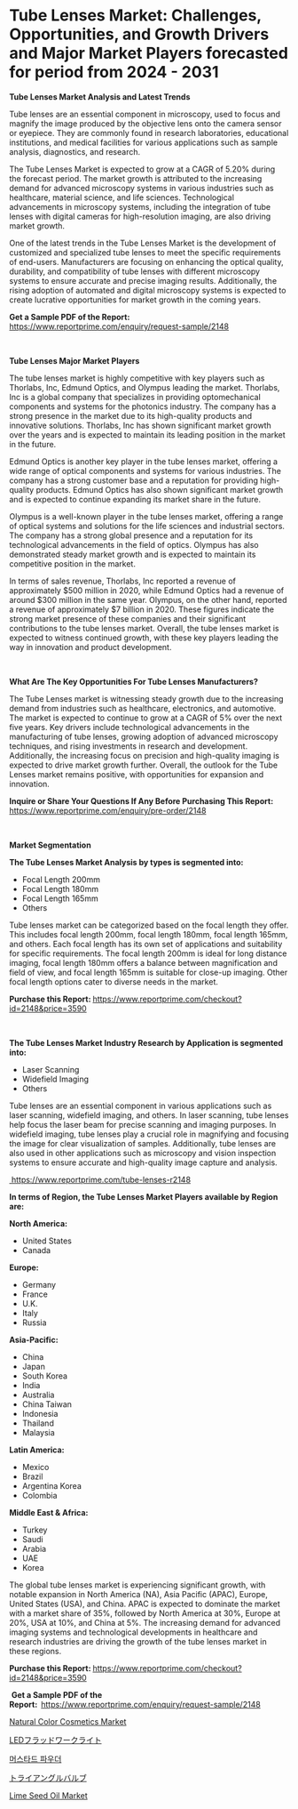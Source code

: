 <p><h1>Tube Lenses Market: Challenges, Opportunities, and Growth Drivers and Major Market Players forecasted for period from 2024 - 2031</h1></p><p><strong>Tube Lenses Market Analysis and Latest Trends</strong></p>
<p><p>Tube lenses are an essential component in microscopy, used to focus and magnify the image produced by the objective lens onto the camera sensor or eyepiece. They are commonly found in research laboratories, educational institutions, and medical facilities for various applications such as sample analysis, diagnostics, and research.</p><p>The Tube Lenses Market is expected to grow at a CAGR of 5.20% during the forecast period. The market growth is attributed to the increasing demand for advanced microscopy systems in various industries such as healthcare, material science, and life sciences. Technological advancements in microscopy systems, including the integration of tube lenses with digital cameras for high-resolution imaging, are also driving market growth.</p><p>One of the latest trends in the Tube Lenses Market is the development of customized and specialized tube lenses to meet the specific requirements of end-users. Manufacturers are focusing on enhancing the optical quality, durability, and compatibility of tube lenses with different microscopy systems to ensure accurate and precise imaging results. Additionally, the rising adoption of automated and digital microscopy systems is expected to create lucrative opportunities for market growth in the coming years.</p></p>
<p><strong>Get a Sample PDF of the Report:&nbsp;</strong> <a href="https://www.reportprime.com/enquiry/request-sample/2148">https://www.reportprime.com/enquiry/request-sample/2148</a></p>
<p>&nbsp;</p>
<p><strong>Tube Lenses Major Market Players</strong></p>
<p><p>The tube lenses market is highly competitive with key players such as Thorlabs, Inc, Edmund Optics, and Olympus leading the market. Thorlabs, Inc is a global company that specializes in providing optomechanical components and systems for the photonics industry. The company has a strong presence in the market due to its high-quality products and innovative solutions. Thorlabs, Inc has shown significant market growth over the years and is expected to maintain its leading position in the market in the future.</p><p>Edmund Optics is another key player in the tube lenses market, offering a wide range of optical components and systems for various industries. The company has a strong customer base and a reputation for providing high-quality products. Edmund Optics has also shown significant market growth and is expected to continue expanding its market share in the future.</p><p>Olympus is a well-known player in the tube lenses market, offering a range of optical systems and solutions for the life sciences and industrial sectors. The company has a strong global presence and a reputation for its technological advancements in the field of optics. Olympus has also demonstrated steady market growth and is expected to maintain its competitive position in the market.</p><p>In terms of sales revenue, Thorlabs, Inc reported a revenue of approximately $500 million in 2020, while Edmund Optics had a revenue of around $300 million in the same year. Olympus, on the other hand, reported a revenue of approximately $7 billion in 2020. These figures indicate the strong market presence of these companies and their significant contributions to the tube lenses market. Overall, the tube lenses market is expected to witness continued growth, with these key players leading the way in innovation and product development.</p></p>
<p>&nbsp;</p>
<p><strong>What Are The Key Opportunities For Tube Lenses Manufacturers?</strong></p>
<p><p>The Tube Lenses market is witnessing steady growth due to the increasing demand from industries such as healthcare, electronics, and automotive. The market is expected to continue to grow at a CAGR of 5% over the next five years. Key drivers include technological advancements in the manufacturing of tube lenses, growing adoption of advanced microscopy techniques, and rising investments in research and development. Additionally, the increasing focus on precision and high-quality imaging is expected to drive market growth further. Overall, the outlook for the Tube Lenses market remains positive, with opportunities for expansion and innovation.</p></p>
<p><strong>Inquire or Share Your Questions If Any Before Purchasing This Report:</strong> <a href="https://www.reportprime.com/enquiry/pre-order/2148">https://www.reportprime.com/enquiry/pre-order/2148</a></p>
<p>&nbsp;</p>
<p><strong>Market Segmentation</strong></p>
<p><strong>The Tube Lenses Market Analysis by types is segmented into:</strong></p>
<p><ul><li>Focal Length 200mm</li><li>Focal Length 180mm</li><li>Focal Length 165mm</li><li>Others</li></ul></p>
<p><p>Tube lenses market can be categorized based on the focal length they offer. This includes focal length 200mm, focal length 180mm, focal length 165mm, and others. Each focal length has its own set of applications and suitability for specific requirements. The focal length 200mm is ideal for long distance imaging, focal length 180mm offers a balance between magnification and field of view, and focal length 165mm is suitable for close-up imaging. Other focal length options cater to diverse needs in the market.</p></p>
<p><strong>Purchase this Report:&nbsp;</strong><a href="https://www.reportprime.com/checkout?id=2148&price=3590">https://www.reportprime.com/checkout?id=2148&price=3590</a></p>
<p>&nbsp;</p>
<p><strong>The Tube Lenses Market Industry Research by Application is segmented into:</strong></p>
<p><ul><li>Laser Scanning</li><li>Widefield Imaging</li><li>Others</li></ul></p>
<p><p>Tube lenses are an essential component in various applications such as laser scanning, widefield imaging, and others. In laser scanning, tube lenses help focus the laser beam for precise scanning and imaging purposes. In widefield imaging, tube lenses play a crucial role in magnifying and focusing the image for clear visualization of samples. Additionally, tube lenses are also used in other applications such as microscopy and vision inspection systems to ensure accurate and high-quality image capture and analysis.</p></p>
<p><a href="https://www.reportprime.com/tube-lenses-r2148">&nbsp;https://www.reportprime.com/tube-lenses-r2148</a></p>
<p><strong>In terms of Region, the Tube Lenses Market Players available by Region are:</strong></p>
<p>
    <p> <strong> North America: </strong>
        <ul>
            <li>United States</li>
            <li>Canada</li>
        </ul>
        </p> 
    <p> <strong> Europe: </strong>
        <ul>
            <li>Germany</li>
            <li>France</li>
            <li>U.K.</li>
            <li>Italy</li>
            <li>Russia</li>
        </ul>
        </p> 
    <p> <strong> Asia-Pacific: </strong>
        <ul>
            <li>China</li>
            <li>Japan</li>
            <li>South Korea</li>
            <li>India</li>
            <li>Australia</li>
            <li>China Taiwan</li>
            <li>Indonesia</li>
            <li>Thailand</li>
            <li>Malaysia</li>
        </ul>
        </p> 
    <p> <strong> Latin America: </strong>
        <ul>
            <li>Mexico</li>
            <li>Brazil</li>
            <li>Argentina Korea</li>
            <li>Colombia</li>
        </ul>
        </p> 
    <p> <strong> Middle East & Africa: </strong>
        <ul>
            <li>Turkey</li>
            <li>Saudi</li>
            <li>Arabia</li>
            <li>UAE</li>
            <li>Korea</li>
        </ul>
    </p>
    </p>
<p><p>The global tube lenses market is experiencing significant growth, with notable expansion in North America (NA), Asia Pacific (APAC), Europe, United States (USA), and China. APAC is expected to dominate the market with a market share of 35%, followed by North America at 30%, Europe at 20%, USA at 10%, and China at 5%. The increasing demand for advanced imaging systems and technological developments in healthcare and research industries are driving the growth of the tube lenses market in these regions.</p></p>
<p><strong>Purchase this Report: </strong><a href="https://www.reportprime.com/checkout?id=2148&price=3590">https://www.reportprime.com/checkout?id=2148&price=3590</a></p>
<p>&nbsp;<strong>Get a Sample PDF of the Report:&nbsp;&nbsp;</strong><a href="https://www.reportprime.com/enquiry/request-sample/2148">https://www.reportprime.com/enquiry/request-sample/2148</a></p>
<p><strong></strong></p>
<p><p><a href="https://issuu.com/reportprime-2/docs/natural-color-cosmetics-market-size-2030.pptx">Natural Color Cosmetics Market</a></p><p><a href="https://github.com/marbadji/Market-Research-Report-List-1/blob/main/309996272032.md">LEDフラッドワークライト</a></p><p><a href="https://github.com/victorsharp87978/Market-Research-Report-List-1/blob/main/905181569091.md">머스타드 파우더</a></p><p><a href="https://github.com/ddwcuskozol07187/Market-Research-Report-List-2/blob/main/877683672031.md">トライアングルバルブ</a></p><p><a href="https://issuu.com/reportprime-2/docs/lime-seed-oil-market-size-2030.pptx">Lime Seed Oil Market</a></p></p>